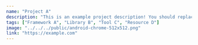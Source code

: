 ```yaml
---
name: "Project A"
description: "This is an example project description! You should replace this with a description of your own project."
tags: ["Framework A", "Library B", "Tool C", "Resource D"]
image: "../../../public/android-chrome-512x512.png"
link: "https://example.com"
---
```

